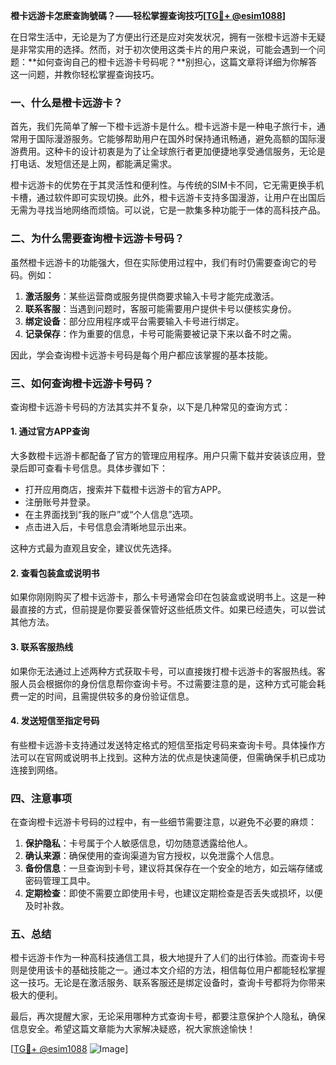 **橙卡远游卡怎麽查詢號碼？——轻松掌握查询技巧[[TG💪+ @esim1088](https://t.me/s/esim1088)]**

在日常生活中，无论是为了方便出行还是应对突发状况，拥有一张橙卡远游卡无疑是非常实用的选择。然而，对于初次使用这类卡片的用户来说，可能会遇到一个问题：**如何查询自己的橙卡远游卡号码呢？**别担心，这篇文章将详细为你解答这一问题，并教你轻松掌握查询技巧。

### 一、什么是橙卡远游卡？

首先，我们先简单了解一下橙卡远游卡是什么。橙卡远游卡是一种电子旅行卡，通常用于国际漫游服务。它能够帮助用户在国外时保持通讯畅通，避免高额的国际漫游费用。这种卡的设计初衷是为了让全球旅行者更加便捷地享受通信服务，无论是打电话、发短信还是上网，都能满足需求。

橙卡远游卡的优势在于其灵活性和便利性。与传统的SIM卡不同，它无需更换手机卡槽，通过软件即可实现切换。此外，橙卡远游卡支持多国漫游，让用户在出国后无需为寻找当地网络而烦恼。可以说，它是一款集多种功能于一体的高科技产品。

### 二、为什么需要查询橙卡远游卡号码？

虽然橙卡远游卡的功能强大，但在实际使用过程中，我们有时仍需要查询它的号码。例如：

1. **激活服务**：某些运营商或服务提供商要求输入卡号才能完成激活。
2. **联系客服**：当遇到问题时，客服可能需要用户提供卡号以便核实身份。
3. **绑定设备**：部分应用程序或平台需要输入卡号进行绑定。
4. **记录保存**：作为重要的信息，卡号可能需要被记录下来以备不时之需。

因此，学会查询橙卡远游卡号码是每个用户都应该掌握的基本技能。

### 三、如何查询橙卡远游卡号码？

查询橙卡远游卡号码的方法其实并不复杂，以下是几种常见的查询方式：

#### 1. 通过官方APP查询

大多数橙卡远游卡都配备了官方的管理应用程序。用户只需下载并安装该应用，登录后即可查看卡号信息。具体步骤如下：

- 打开应用商店，搜索并下载橙卡远游卡的官方APP。
- 注册账号并登录。
- 在主界面找到“我的账户”或“个人信息”选项。
- 点击进入后，卡号信息会清晰地显示出来。

这种方式最为直观且安全，建议优先选择。

#### 2. 查看包装盒或说明书

如果你刚刚购买了橙卡远游卡，那么卡号通常会印在包装盒或说明书上。这是一种最直接的方式，但前提是你要妥善保管好这些纸质文件。如果已经遗失，可以尝试其他方法。

#### 3. 联系客服热线

如果你无法通过上述两种方式获取卡号，可以直接拨打橙卡远游卡的客服热线。客服人员会根据你的身份信息帮你查询卡号。不过需要注意的是，这种方式可能会耗费一定的时间，且需提供较多的身份验证信息。

#### 4. 发送短信至指定号码

有些橙卡远游卡支持通过发送特定格式的短信至指定号码来查询卡号。具体操作方法可以在官网或说明书上找到。这种方法的优点是快速简便，但需确保手机已成功连接到网络。

### 四、注意事项

在查询橙卡远游卡号码的过程中，有一些细节需要注意，以避免不必要的麻烦：

1. **保护隐私**：卡号属于个人敏感信息，切勿随意透露给他人。
2. **确认来源**：确保使用的查询渠道为官方授权，以免泄露个人信息。
3. **备份信息**：一旦查询到卡号，建议将其保存在一个安全的地方，如云端存储或密码管理工具中。
4. **定期检查**：即使不需要立即使用卡号，也建议定期检查是否丢失或损坏，以便及时补救。

### 五、总结

橙卡远游卡作为一种高科技通信工具，极大地提升了人们的出行体验。而查询卡号则是使用该卡的基础技能之一。通过本文介绍的方法，相信每位用户都能轻松掌握这一技巧。无论是在激活服务、联系客服还是绑定设备时，查询卡号都将为你带来极大的便利。

最后，再次提醒大家，无论采用哪种方式查询卡号，都要注意保护个人隐私，确保信息安全。希望这篇文章能为大家解决疑惑，祝大家旅途愉快！

[[TG💪+ @esim1088](https://t.me/s/esim1088) ![Image](https://i.postimg.cc/4NQfJmqS/Snipaste-2025-05-13-00-14-12.png)]